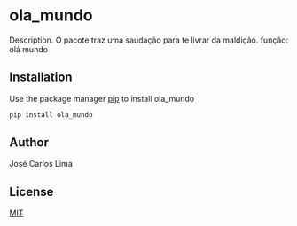 # ola_mundo

Description. 
O pacote traz uma saudação para te livrar da maldição.
	função: olá mundo

## Installation

Use the package manager [pip](https://pip.pypa.io/en/stable/) to install ola_mundo

```bash
pip install ola_mundo
```


## Author
José Carlos Lima

## License
[MIT](https://choosealicense.com/licenses/mit/)